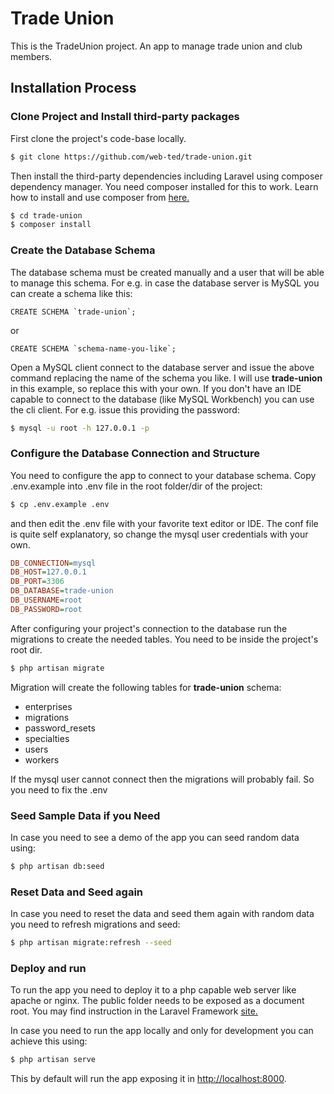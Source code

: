 # Trade Union
This is the TradeUnion project. An app to manage trade union and club members.

## Installation Process
### Clone Project and Install third-party packages
First clone the project's code-base locally.
```sh
$ git clone https://github.com/web-ted/trade-union.git
```

Then install the third-party dependencies including Laravel using composer dependency manager.
You need composer installed for this to work.
Learn how to install and use composer from [here.](https://getcomposer.org/)

```sh
$ cd trade-union
$ composer install
```

### Create the Database Schema
The database schema must be created manually and a user that will be able to manage this schema.
For e.g. in case the database server is MySQL you can create a schema like this:

```mysql
CREATE SCHEMA `trade-union`;
```
or 
```mysql
CREATE SCHEMA `schema-name-you-like`;
```

Open a MySQL client connect to the database server and issue the above command replacing the name of the schema you like.
I will use **trade-union** in this example, so replace this with your own.
If you don't have an IDE capable to connect to the database (like MySQL Workbench) you can use the cli client.
For e.g. issue this providing the password:
```sh
$ mysql -u root -h 127.0.0.1 -p
```

### Configure the Database Connection and Structure
You need to configure the app to connect to your database schema. Copy .env.example into .env file in the root
folder/dir of the project:

```sh
$ cp .env.example .env
```
and then edit the .env file with your favorite text editor or IDE.
The conf file is quite self explanatory, so change the mysql user credentials with your own.
 
```ini
DB_CONNECTION=mysql
DB_HOST=127.0.0.1
DB_PORT=3306
DB_DATABASE=trade-union
DB_USERNAME=root
DB_PASSWORD=root
```

After configuring your project's connection to the database run the migrations to create the needed tables.
You need to be inside the project's root dir.

````sh
$ php artisan migrate
````

Migration will create the following tables for **trade-union** schema:

* enterprises
* migrations
* password_resets
* specialties
* users
* workers

If the mysql user cannot connect then the migrations will probably fail. So you need to fix the .env

### Seed Sample Data if you Need
In case you need to see a demo of the app you can seed random data using:
```sh
$ php artisan db:seed
```

### Reset Data and Seed again
In case you need to reset the data and seed them again with random data you need to refresh migrations and seed:
```sh
$ php artisan migrate:refresh --seed
```

### Deploy and run 
To run the app you need to deploy it to a php capable web server like apache or nginx.
The public folder needs to be exposed as a document root. You may find instruction in the Laravel Framework [site.](https://laravel.com/docs/5.4/installation#pretty-urls)

In case you need to run the app locally and only for development you can achieve this using:
```sh
$ php artisan serve
```

This by default will run the app exposing it in <http://localhost:8000>.
